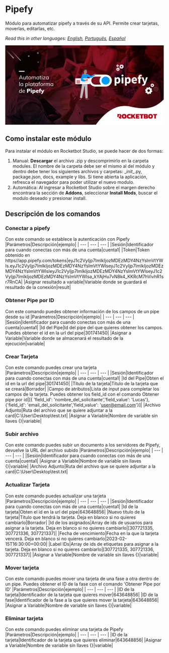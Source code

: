 # Pipefy
  
Módulo para automatizar pipefy a través de su API. Permite crear tarjetas, moverlas, editarlas, etc.  

*Read this in other languages: [English](Manual_Pipefy.md), [Português](Manual_Pipefy.pr.md), [Español](Manual_Pipefy.es.md)*
  
![banner](imgs/Banner_Pipefy.png)
## Como instalar este módulo
  
Para instalar el módulo en Rocketbot Studio, se puede hacer de dos formas:
1. Manual: __Descargar__ el archivo .zip y descomprimirlo en la carpeta modules. El nombre de la carpeta debe ser el mismo al del módulo y dentro debe tener los siguientes archivos y carpetas: \__init__.py, package.json, docs, example y libs. Si tiene abierta la aplicación, refresca el navegador para poder utilizar el nuevo modulo.
2. Automática: Al ingresar a Rocketbot Studio sobre el margen derecho encontrara la sección de **Addons**, seleccionar **Install Mods**, buscar el modulo deseado y presionar install.  


## Descripción de los comandos

### Conectar a pipefy
  
Con este comando se establece la autenticación con Pipefy
|Parámetros|Descripción|ejemplo|
| --- | --- | --- |
|Sesión|Identificador para cuando conectas con más de una cuenta|cuenta1|
|Token|Token obtenido en https//app.pipefy.com/tokens|eyJ1c2VyIjp7ImlkIjozMDEzMDY4NzYsImVtYWls.eyJ1c2VyIjp7ImlkIjozMDEzMDY4NzYsImVtYWlseyJ1c2VyIjp7ImlkIjozMDEzMDY4NzYsImVtYWlsIeyJ1c2VyIjp7ImlkIjozMDEzMDY4NzYsImVtYWlseyJ1c2VyIjp7ImlkIjozMDEzMDY4NzYsImVtYWlsa_kYAjHu7vN8k4_KKRcM7hVivhR1sr7RnCA|
|Asignar resultado a variable|Variable donde se guardará el resultado de la conexión|result|

### Obtener Pipe por ID
  
Con este comando puedes obtener información de los campos de un pipe desde su id
|Parámetros|Descripción|ejemplo|
| --- | --- | --- |
|Sesión|Identificador para cuando conectas con más de una cuenta|cuenta1|
|Id del Pipe|Id del pipe del que quieres obtener los campos. Puedes obtener el id en la url del pipe|301741450|
|Asignar a Variable|Variable donde se almacenará el resultado de la ejecución|variable|

### Crear Tarjeta
  
Con este comando puedes crear una tarjeta
|Parámetros|Descripción|ejemplo|
| --- | --- | --- |
|Sesión|Identificador para cuando conectas con más de una cuenta|cuenta1|
|Id del Pipe|Obten el id en la url del pipe|301741450|
|Título de la tarjeta|Título de la tarjeta que se creará|Borrador|
|Campo de atributos|Lista de input para completar los campos de la tarjeta. Puedes obtener los field_id con el comando Obtener pipe por id|[{ 'field_id': 'nombre_del_solicitante','field_value': 'Lucas'},{'field_id': 'email_del_solicitante','field_value': 'user@email.com'}]|
|Archivo Adjunto|Ruta del archivo que se quiere adjuntar a la card|C:\User\Desktop\test.txt|
|Asignar a Variable|Nombre de variable sin llaves {}|variable|

### Subir archivo
  
Con este comando puedes subir un documento a los servidores de Pipefy, devuelve la URL del archivo subido
|Parámetros|Descripción|ejemplo|
| --- | --- | --- |
|Sesión|Identificador para cuando conectas con más de una cuenta|cuenta1|
|Asignar a Variable|Nombre de variable sin llaves {}|variable|
|Archivo Adjunto|Ruta del archivo que se quiere adjuntar a la card|C:\User\Desktop\test.txt|

### Actualizar Tarjeta
  
Con este comando puedes actualizar una tarjeta
|Parámetros|Descripción|ejemplo|
| --- | --- | --- |
|Sesión|Identificador para cuando conectas con más de una cuenta|cuenta1|
|Id de la tarjeta|Obten el id en la url del pipe|643648856|
|Nuevo título de la tarjeta|Título que tendrá la tarjeta. Deja en blanco si no quieres cambiarlo|Borrador|
|Id de los asignados|Array de ids de usuarios para asignar a la tarjeta. Deja en blanco si no quieres cambiarlo|[307721335, 307721336, 307721337]|
|Fecha de vencimiento|Fecha en la que la tarjeta vencerá. Deja en blanco si no quieres cambiarlo|2023-02-15T16:30:00+00:00|
|Label IDs|Array de ids de etiquetas para asignar a la tarjeta. Deja en blanco si no quieres cambiarlo|[307721335, 307721336, 307721337]|
|Asignar a Variable|Nombre de variable sin llaves {}|variable|

### Mover tarjeta
  
Con este comando puedes mover una tarjeta de una fase a otra dentro de un pipe. Puedes obtener el ID de la fase con el comando 'Obtener Pipe por ID'
|Parámetros|Descripción|ejemplo|
| --- | --- | --- |
|ID de la tarjeta|Identificador de la tarjeta que quieres mover|643648856|
|ID de la fase|Identificador de la fase a la que quieres mover la tarjeta|643648856|
|Asignar a Variable|Nombre de variable sin llaves {}|variable|

### Eliminar tarjeta
  
Con este comando puedes eliminar una tarjeta de Pipefy
|Parámetros|Descripción|ejemplo|
| --- | --- | --- |
|ID de la tarjeta|Identificador de la tarjeta que quieres eliminar|643648856|
|Asignar a Variable|Nombre de variable sin llaves {}|variable|
